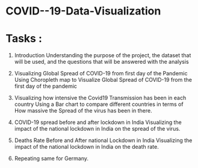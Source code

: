 # COVID--19-Data-Visualization

# Tasks :
1. Introduction
Understanding the purpose of the project, the dataset that will be used, and the questions that will be answered with the analysis

2. Visualizing Global Spread of COVID-19 from first day of the Pandemic
Using Choropleth map to Visualize Global Spread of COVID-19 from the first day of the pandemic

3. Visualizing how intensive the Covid19 Transmission has been in each country
Using a Bar chart to compare different countries in terms of How massive the Spread of the virus has been in there.

4. COVID-19 spread before and after lockdown in India
Visualizing the impact of the national lockdown in India on the spread of the virus.

5. Deaths Rate Before and After national Lockdown in India
Visualizing the impact of the national lockdown in India on the death rate.

6. Repeating same for Germany.
